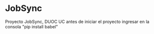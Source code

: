 # JobSync
Proyecto JobSync, DUOC UC
antes de iniciar el proyecto ingresar en la consola "pip install babel"
